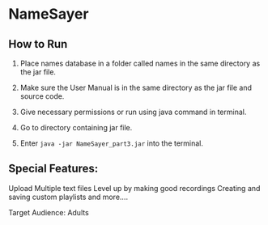 # NameSayer

## How to Run

1. Place names database in a folder called names in the same directory as the jar file.

2. Make sure the User Manual is in the same directory as the jar file and source code.

2. Give necessary permissions or run using java command in terminal.

3. Go to directory containing jar file.

4. Enter `java -jar NameSayer_part3.jar` into the terminal.

## Special Features:
Upload Multiple text files
Level up by making good recordings
Creating and saving custom playlists
and more....

Target Audience:
Adults

